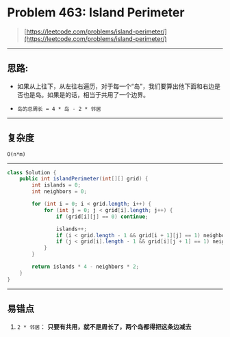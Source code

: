 # Problem 463: Island Perimeter

> [https://leetcode.com/problems/island-perimeter/](https://leetcode.com/problems/island-perimeter/)

---

## 思路:

* 如果从上往下，从左往右遍历，对于每一个“岛”，我们要算出他下面和右边是否也是岛。如果是的话，相当于共用了一个边界。

* `岛的总周长 = 4 * 岛 - 2 * 邻居`

---

## 复杂度

`O(n*m)`

---

```java
class Solution {
    public int islandPerimeter(int[][] grid) {
        int islands = 0;
        int neighbors = 0;

        for (int i = 0; i < grid.length; i++) {
            for (int j = 0; j < grid[i].length; j++) {
                if (grid[i][j] == 0) continue;

                islands++;
                if (i < grid.length - 1 && grid[i + 1][j] == 1) neighbors++;
                if (j < grid[i].length - 1 && grid[i][j + 1] == 1) neighbors++;
            }
        }

        return islands * 4 - neighbors * 2; 
    }
}
```

---

## 易错点

1. `2 * 邻居`： **只要有共用，就不是周长了，两个岛都得把这条边减去**



